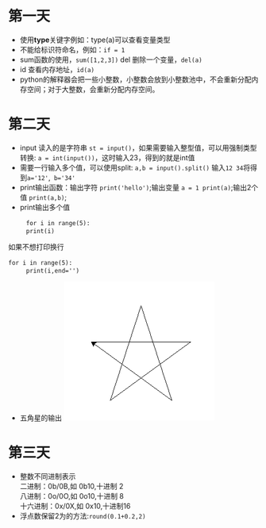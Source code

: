 # 第一天
- 使用**type**关键字例如：type(a)可以查看变量类型
- 不能给标识符命名，例如：`if = 1`
- sum函数的使用，`sum([1,2,3])` del 删除一个变量，`del(a)`
- id 查看内存地址，`id(a)`
- python的解释器会把一些小整数，小整数会放到小整数池中，不会重新分配内存空间；对于大整数，会重新分配内存空间。
# 第二天
- input 读入的是字符串
`st = input()`，如果需要输入整型值，可以用强制类型转换: `a = int(input())`，这时输入23，得到的就是int值
- 需要一行输入多个值，可以使用split: `a,b = input().split()` 输入`12 34`将得到`a='12'`,` b='34'` 
- print输出函数：输出字符 `print('hello')`;输出变量 `a = 1 print(a)`;输出2个值 `print(a,b)`;
- print输出多个值
```
     for i in range(5):
     print(i)
```
如果不想打印换行
```
for i in range(5):
     print(i,end='')
```
- 五角星的输出
![五角星](https://github.com/hablee/pythonLearning/blob/master/图片/五角星.png)
# 第三天
- 整数不同进制表示  
二进制：0b/0B,如 0b10,十进制 2  
八进制：0o/0O,如 0o10,十进制 8  
十六进制：0x/0X,如 0x10,十进制16  
- 浮点数保留2为的方法:`round(0.1+0.2,2)`
